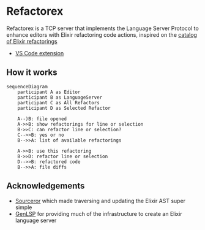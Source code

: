 # Refactorex

Refactorex is a TCP server that implements the Language Server Protocol
to enhance editors with Elixir refactoring code actions, inspired on the 
[catalog of Elixir refactorings](https://github.com/lucasvegi/Elixir-Refactorings)

- [VS Code extension](https://github.com/gp-pereira/refactorex-vscode)

## How it works

```mermaid
sequenceDiagram 
	participant A as Editor
	participant B as LanguageServer
	participant C as All Refactors
	participant D as Selected Refactor
	
	A--)B: file opened
	A->>B: show refactorings for line or selection
	B->>C: can refactor line or selection?
	C-->>B: yes or no
	B-->>A: list of available refactorings
	
	A->>B: use this refactoring
	B->>D: refactor line or selection
	D-->>B: refactored code
	B-->>A: file diffs
```

## Acknowledgements

- [Sourceror](https://github.com/doorgan/sourceror) which made traversing and updating the Elixir AST super simple
- [GenLSP](https://github.com/elixir-tools/gen_lsp) for providing much of the infrastructure to create an Elixir language server